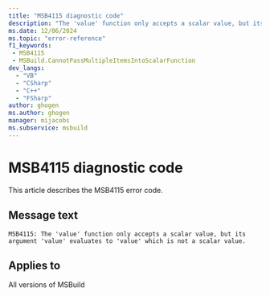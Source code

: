 ```yaml
---
title: "MSB4115 diagnostic code"
description: "The 'value' function only accepts a scalar value, but its argument 'value' evaluates to 'value' which is not a scalar value."
ms.date: 12/06/2024
ms.topic: "error-reference"
f1_keywords:
 - MSB4115
 - MSBuild.CannotPassMultipleItemsIntoScalarFunction
dev_langs:
  - "VB"
  - "CSharp"
  - "C++"
  - "FSharp"
author: ghogen
ms.author: ghogen
manager: mijacobs
ms.subservice: msbuild
---
```


# MSB4115 diagnostic code

<!-- :::ErrorDefinitionDescription::: -->
<!-- :::editable-content name="introDescription"::: -->
This article describes the MSB4115 error code.
<!-- :::editable-content-end::: -->

## Message text

```output
MSB4115: The 'value' function only accepts a scalar value, but its argument 'value' evaluates to 'value' which is not a scalar value.
```

<!-- :::editable-content name="postOutputDescription"::: -->
<!--
{StrBegin="MSB4115: "}
        UE: This error is shown when a project tries to pass multiple items into a function in a conditional expression, that can only accept a scalar value (such as the "exists()" function).
-->
<!-- :::editable-content-end::: -->
<!-- :::ErrorDefinitionDescription-end::: -->

## Applies to

All versions of MSBuild
